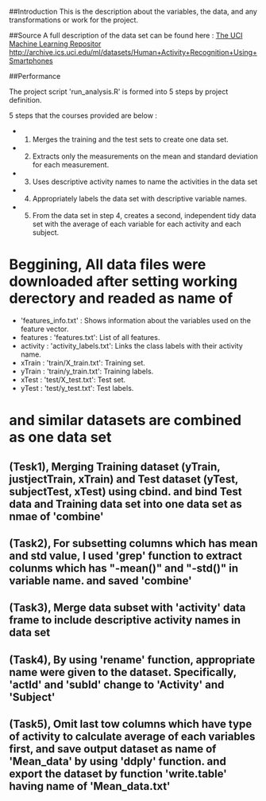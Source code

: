 ##Introduction
This is the description about the variables, the data, and any transformations or work for the project.

##Source
A full description of the data set can be found here : [The UCI Machine Learning Repositor](http://archive.ics.uci.edu/ml/datasets/Human+Activity+Recognition+Using+Smartphones)
http://archive.ics.uci.edu/ml/datasets/Human+Activity+Recognition+Using+Smartphones

##Performance

The project script 'run_analysis.R' is formed into 5 steps by project definition.

5 steps that the courses provided are below :
- 1. Merges the training and the test sets to create one data set. 
- 2. Extracts only the measurements on the mean and standard deviation for each measurement. 
- 3. Uses descriptive activity names to name the activities in the data set
- 4. Appropriately labels the data set with descriptive variable names. 
- 5. From the data set in step 4, creates a second, independent tidy data set with the average of each variable for each activity and each subject.

# Beggining, All data files were downloaded after setting working derectory and readed as name of
- 'features_info.txt' : Shows information about the variables used on the feature vector.
- features            : 'features.txt': List of all features.
- activity            : 'activity_labels.txt': Links the class labels with their activity name.
- xTrain              : 'train/X_train.txt': Training set.
- yTrain              : 'train/y_train.txt': Training labels.
- xTest               : 'test/X_test.txt': Test set.
- yTest               : 'test/y_test.txt': Test labels.
# and similar datasets are combined as one data set

## (Tesk1), Merging Training dataset (yTrain, justjectTrain, xTrain) and Test dataset (yTest, subjectTest, xTest) using cbind. and bind Test data and Training data set into one data set as nmae of 'combine'

## (Task2), For subsetting columns which has mean and std value, I used 'grep' function to extract colunms which has "-mean()" and "-std()" in variable name. and saved 'combine'

## (Task3), Merge data subset with 'activity' data frame to include descriptive activity names in data set

## (Task4), By using 'rename' function, appropriate name were given to the dataset. Specifically, 'actId' and 'subId' change to 'Activity' and 'Subject'

## (Task5), Omit last tow columns which have type of activity to calculate average of each variables first, and save output dataset as name of 'Mean_data' by using 'ddply' function. and export the dataset by function 'write.table' having name of 'Mean_data.txt'
